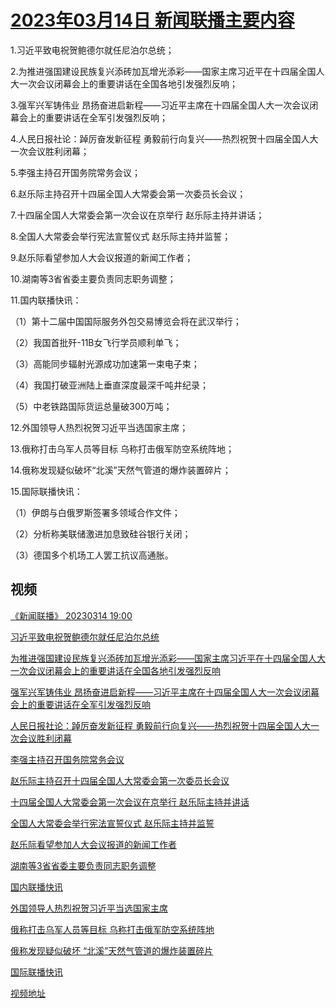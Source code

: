 # [2023年03月14日 新闻联播主要内容](https://tv.cctv.com/lm/xwlb/day/20230314.shtml)

1.习近平致电祝贺鲍德尔就任尼泊尔总统；

2.为推进强国建设民族复兴添砖加瓦增光添彩——国家主席习近平在十四届全国人大一次会议闭幕会上的重要讲话在全国各地引发强烈反响；

3.强军兴军铸伟业 昂扬奋进启新程——习近平主席在十四届全国人大一次会议闭幕会上的重要讲话在全军引发强烈反响；

4.人民日报社论：踔厉奋发新征程 勇毅前行向复兴——热烈祝贺十四届全国人大一次会议胜利闭幕；

5.李强主持召开国务院常务会议；

6.赵乐际主持召开十四届全国人大常委会第一次委员长会议；

7.十四届全国人大常委会第一次会议在京举行 赵乐际主持并讲话；

8.全国人大常委会举行宪法宣誓仪式 赵乐际主持并监誓；

9.赵乐际看望参加人大会议报道的新闻工作者；

10.湖南等3省省委主要负责同志职务调整；

11.国内联播快讯：

（1）第十二届中国国际服务外包交易博览会将在武汉举行；

（2）我国首批歼-11B女飞行学员顺利单飞；

（3）高能同步辐射光源成功加速第一束电子束；

（4）我国打破亚洲陆上垂直深度最深千吨井纪录；

（5）中老铁路国际货运总量破300万吨；

12.外国领导人热烈祝贺习近平当选国家主席；

13.俄称打击乌军人员等目标 乌称打击俄军防空系统阵地；

14.俄称发现疑似破坏“北溪”天然气管道的爆炸装置碎片；

15.国际联播快讯：

（1）伊朗与白俄罗斯签署多领域合作文件；

（2）分析称美联储激进加息致硅谷银行关闭；

（3）德国多个机场工人罢工抗议高通胀。

## 视频

[《新闻联播》 20230314 19:00](https://tv.cctv.com/2023/03/14/VIDE7DPm11Af36oxE6dyuYD1230314.shtml)

[习近平致电祝贺鲍德尔就任尼泊尔总统](https://tv.cctv.com/2023/03/14/VIDEjmgfbUVnUTIT0KigItfv230314.shtml)

[为推进强国建设民族复兴添砖加瓦增光添彩——国家主席习近平在十四届全国人大一次会议闭幕会上的重要讲话在全国各地引发强烈反响](https://tv.cctv.com/2023/03/14/VIDEmuT3LHFgvxlRExqOaKY5230314.shtml)

[强军兴军铸伟业 昂扬奋进启新程——习近平主席在十四届全国人大一次会议闭幕会上的重要讲话在全军引发强烈反响](https://tv.cctv.com/2023/03/14/VIDEGn5DVdThjQ4JXc0egWTq230314.shtml)

[人民日报社论：踔厉奋发新征程 勇毅前行向复兴——热烈祝贺十四届全国人大一次会议胜利闭幕](https://tv.cctv.com/2023/03/14/VIDEX2a49YlGJhc54kVpMvfT230314.shtml)

[李强主持召开国务院常务会议](https://tv.cctv.com/2023/03/14/VIDEUzd3xRuCtW5QzLp4saNF230314.shtml)

[赵乐际主持召开十四届全国人大常委会第一次委员长会议](https://tv.cctv.com/2023/03/14/VIDEJISht4HL32U7Yg7LggZZ230314.shtml)

[十四届全国人大常委会第一次会议在京举行 赵乐际主持并讲话](https://tv.cctv.com/2023/03/14/VIDE0KWA3KwstFvvjqGBWm95230314.shtml)

[全国人大常委会举行宪法宣誓仪式 赵乐际主持并监誓](https://tv.cctv.com/2023/03/14/VIDExG2ruvx5pp3oxCzWECA9230314.shtml)

[赵乐际看望参加人大会议报道的新闻工作者](https://tv.cctv.com/2023/03/14/VIDECcUiVqkQPsQSrlODFfvo230314.shtml)

[湖南等3省省委主要负责同志职务调整](https://tv.cctv.com/2023/03/14/VIDEeWouY0fPgWDizOhW7hR5230314.shtml)

[国内联播快讯](https://tv.cctv.com/2023/03/14/VIDE7EZonTeBXE8eWpvZb8FF230314.shtml)

[外国领导人热烈祝贺习近平当选国家主席](https://tv.cctv.com/2023/03/14/VIDE2uwYju2WxgNqfxCn2VOA230314.shtml)

[俄称打击乌军人员等目标 乌称打击俄军防空系统阵地](https://tv.cctv.com/2023/03/14/VIDEAc3MTd0u8avlQuYwwxzK230314.shtml)

[俄称发现疑似破坏 “北溪”天然气管道的爆炸装置碎片](https://tv.cctv.com/2023/03/14/VIDEGrURlXV5gxxpjzhU0Qzi230314.shtml)

[国际联播快讯](https://tv.cctv.com/2023/03/14/VIDEIEXzy5ZDSwMPZzZ7ifVv230314.shtml)

[视频地址](https://tv.cctv.com/lm/xwlb/day/20230314.shtml) 

